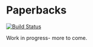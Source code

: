 # Paperbacks
[![Build Status](https://travis-ci.org/jonahgeorge/paperbacks.svg?branch=master)](https://travis-ci.org/jonahgeorge/paperbacks)

Work in progress- more to come.
